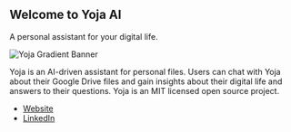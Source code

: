 <h2 align="left">Welcome to Yoja AI</h2>
<p align="left">A personal assistant for your digital life.</p>

![Yoja Gradient Banner](https://github.com/user-attachments/assets/08e8711c-7c2e-41e5-8845-595eb16585ee)

Yoja is an AI-driven assistant for personal files. Users can chat with Yoja about their Google Drive files and gain insights about their digital life and answers to their questions. Yoja is an MIT licensed open source project.

* [Website](https://yoja.ai)
* [LinkedIn](https://www.linkedin.com/company/yoja-ai)
